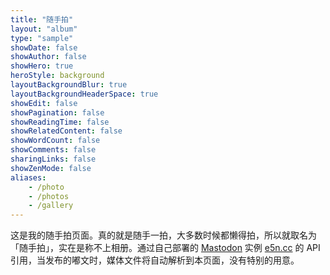 ```yaml
---
title: "随手拍"
layout: "album"
type: "sample"
showDate: false
showAuthor: false
showHero: true
heroStyle: background
layoutBackgroundBlur: true
layoutBackgroundHeaderSpace: true
showEdit: false
showPagination: false
showReadingTime: false
showRelatedContent: false
showWordCount: false
showComments: false
sharingLinks: false
showZenMode: false
aliases:
    - /photo
    - /photos
    - /gallery
---
```


这是我的随手拍页面。真的就是随手一拍，大多数时候都懒得拍，所以就取名为「随手拍」，实在是称不上相册。通过自己部署的 [Mastodon](https://joinmastodon.org/) 实例 [e5n.cc](https://e5n.cc) 的 API 引用，当发布的嘟文时，媒体文件将自动解析到本页面，没有特别的用意。
